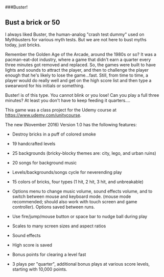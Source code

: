 
###Buster!

## Bust a brick or 50

I always liked Buster, the human-analog "crash test dummy" used on
Mythbusters for various myth tests. But we are not here to bust myths
today, just bricks.

Remember the Golden Age of the Arcade, around the 1980s or so? It was
a pacman-eat-dot industry, where a game that didn't earn a quarter
every three minutes got removed and replaced. So, the games were built
to have lights and sounds to attract the player, and then to challenge
the player enough that he's likely to lose the game...fast. Still,
from time to time, a player would do really well and get on the high
score list and then type a swearword for his initials or something.

Buster! is of this type. You cannot blink or you lose! Can you play a
full three minutes? At least you don't have to keep feeding it
quarters....

This game was a class project for the Udemy course at https://www.udemy.com/unitycourse.

The new (November 2016) Version 1.0 has the following features:

+ Destroy bricks in a puff of colored smoke

+ 19 handcrafted levels

+ 25 backgrounds (bricky-blocky themes are: city, lego, and urban ruins)

+ 20 songs for background music

+ Levels/backgrounds/songs cycle for neverending play

+ 15 colors of bricks, four types (1 hit, 2 hit, 3 hit, and unbreakable)

+ Options menu to change music volume, sound effects volume, and to
switch between mouse and keyboard mode.  (mouse mode recommended;
should also work with touch screen and game controller).  Options
saved between runs.

+ Use fire/jump/mouse button or space bar to nudge ball during play

+ Scales to many screen sizes and aspect ratios

+ Sound effects

+ High score is saved

+ Bonus points for clearing a level fast

+ 3 plays per "quarter", additional bonus plays at various score
levels, starting with 10,000 points.

